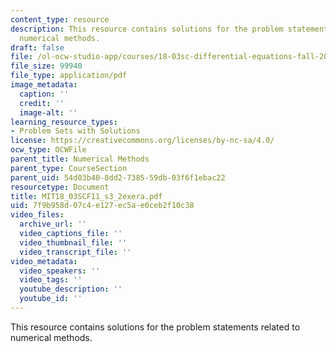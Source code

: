 ```yaml
---
content_type: resource
description: This resource contains solutions for the problem statements related to
  numerical methods.
draft: false
file: /ol-ocw-studio-app/courses/18-03sc-differential-equations-fall-2011/7f9b958d07c4e127ec5ae0ceb2f10c38_MIT18_03SCF11_s3_2exera.pdf
file_size: 99940
file_type: application/pdf
image_metadata:
  caption: ''
  credit: ''
  image-alt: ''
learning_resource_types:
- Problem Sets with Solutions
license: https://creativecommons.org/licenses/by-nc-sa/4.0/
ocw_type: OCWFile
parent_title: Numerical Methods
parent_type: CourseSection
parent_uid: 54d03b40-8dd2-7385-59db-03f6f1ebac22
resourcetype: Document
title: MIT18_03SCF11_s3_2exera.pdf
uid: 7f9b958d-07c4-e127-ec5a-e0ceb2f10c38
video_files:
  archive_url: ''
  video_captions_file: ''
  video_thumbnail_file: ''
  video_transcript_file: ''
video_metadata:
  video_speakers: ''
  video_tags: ''
  youtube_description: ''
  youtube_id: ''
---
```

This resource contains solutions for the problem statements related to numerical methods.